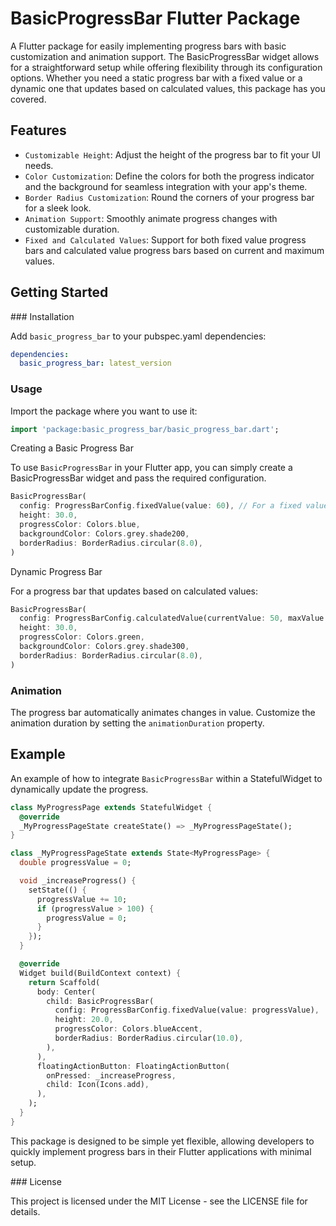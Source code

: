 # BasicProgressBar Flutter Package

A Flutter package for easily implementing progress bars with basic customization and animation support. The BasicProgressBar widget allows for a straightforward setup while offering flexibility through its configuration options. Whether you need a static progress bar with a fixed value or a dynamic one that updates based on calculated values, this package has you covered.

## Features

* `Customizable Height`: Adjust the height of the progress bar to fit your UI needs.
* `Color Customization`: Define the colors for both the progress indicator and the background for seamless integration with your app's theme.
* `Border Radius Customization`: Round the corners of your progress bar for a sleek look.
* `Animation Support`: Smoothly animate progress changes with customizable duration.
* `Fixed and Calculated Values`: Support for both fixed value progress bars and calculated value progress bars based on current and maximum values.

## Getting Started

### Installation

Add `basic_progress_bar` to your pubspec.yaml dependencies:

```yaml
dependencies:
  basic_progress_bar: latest_version
```

### Usage

Import the package where you want to use it:

```dart
import 'package:basic_progress_bar/basic_progress_bar.dart';
```

Creating a Basic Progress Bar

To use `BasicProgressBar` in your Flutter app, you can simply create a BasicProgressBar widget and pass the required configuration.

```dart
BasicProgressBar(
  config: ProgressBarConfig.fixedValue(value: 60), // For a fixed value progress bar
  height: 30.0,
  progressColor: Colors.blue,
  backgroundColor: Colors.grey.shade200,
  borderRadius: BorderRadius.circular(8.0),
)
```

Dynamic Progress Bar

For a progress bar that updates based on calculated values:

```dart
BasicProgressBar(
  config: ProgressBarConfig.calculatedValue(currentValue: 50, maxValue: 100),
  height: 30.0,
  progressColor: Colors.green,
  backgroundColor: Colors.grey.shade300,
  borderRadius: BorderRadius.circular(8.0),
)
```

### Animation

The progress bar automatically animates changes in value. Customize the animation duration by setting the `animationDuration` property.

## Example

An example of how to integrate `BasicProgressBar` within a StatefulWidget to dynamically update the progress.

```dart
class MyProgressPage extends StatefulWidget {
  @override
  _MyProgressPageState createState() => _MyProgressPageState();
}

class _MyProgressPageState extends State<MyProgressPage> {
  double progressValue = 0;

  void _increaseProgress() {
    setState(() {
      progressValue += 10;
      if (progressValue > 100) {
        progressValue = 0;
      }
    });
  }

  @override
  Widget build(BuildContext context) {
    return Scaffold(
      body: Center(
        child: BasicProgressBar(
          config: ProgressBarConfig.fixedValue(value: progressValue),
          height: 20.0,
          progressColor: Colors.blueAccent,
          borderRadius: BorderRadius.circular(10.0),
        ),
      ),
      floatingActionButton: FloatingActionButton(
        onPressed: _increaseProgress,
        child: Icon(Icons.add),
      ),
    );
  }
}
```

This package is designed to be simple yet flexible, allowing developers to quickly implement progress bars in their Flutter applications with minimal setup.

### License

This project is licensed under the MIT License - see the LICENSE file for details.